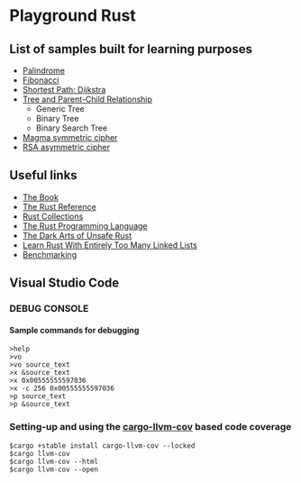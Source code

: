 # Playground Rust

## List of samples built for learning purposes

- [Palindrome](https://github.com/sheroz/palindrome)
- [Fibonacci](https://github.com/sheroz/fibonacci)
- [Shortest Path: Dijkstra](https://github.com/sheroz/shortest_path)
- [Tree and Parent-Child Relationship](https://github.com/sheroz/tree-samples-rs)
  - Generic Tree
  - Binary Tree
  - Binary Search Tree
- [Magma symmetric cipher](https://github.com/sheroz/magma)
- [RSA asymmetric cipher](https://github.com/sheroz/rsa)
  
## Useful links

- [The Book](https://doc.rust-lang.org/book)
- [The Rust Reference](https://doc.rust-lang.org/reference)
- [Rust Collections](https://doc.rust-lang.org/std/collections)
- [The Rust Programming Language](https://www.cs.brandeis.edu/~cs146a/rust/doc-02-21-2015/book/README.html)
- [The Dark Arts of Unsafe Rust](https://doc.rust-lang.org/nightly/nomicon/)
- [Learn Rust With Entirely Too Many Linked Lists](https://rust-unofficial.github.io/too-many-lists/)
- [Benchmarking](https://bheisler.github.io/criterion.rs/book/)

## Visual Studio Code

### DEBUG CONSOLE

#### Sample commands for debugging

```text
>help
>vo
>vo source_text
>x &source_text
>x 0x00555555597036
>x -c 256 0x00555555597036
>p source_text
>p &source_text
```

### Setting-up and using the [cargo-llvm-cov](https://github.com/taiki-e/cargo-llvm-cov) based code coverage

```text
$cargo +stable install cargo-llvm-cov --locked
$cargo llvm-cov
$cargo llvm-cov --html
$cargo llvm-cov --open 
```
